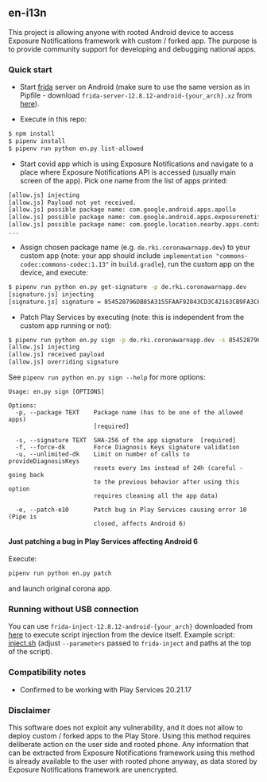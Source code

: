## en-i13n

This project is allowing anyone with rooted Android device to access
Exposure Notifications framework with custom / forked app. The purpose is to
provide community support for developing and debugging national apps.


### Quick start

- Start [frida](https://frida.re/docs/android/) server on Android (make sure to use
the same version as in Pipfile - download `frida-server-12.8.12-android-{your_arch}.xz` from [here](https://github.com/frida/frida/releases/tag/12.8.12)).

- Execute in this repo:

```bash
$ npm install
$ pipenv install
$ pipenv run python en.py list-allowed
```

- Start covid app which is using Exposure Notifications and navigate to a place
where Exposure Notifications API is accessed (usually main screen of the app). Pick
one name from the list of apps printed:

```bash
[allow.js] injecting
[allow.js] Payload not yet received.
[allow.js] possible package name: com.google.android.apps.apollo
[allow.js] possible package name: com.google.android.apps.exposurenotification
[allow.js] possible package name: com.google.location.nearby.apps.contacttracer
...
```

- Assign chosen package name (e.g. `de.rki.coronawarnapp.dev`) to your custom app (note: your app should include `implementation "commons-codec:commons-codec:1.13"` in `build.gradle`), run the custom app on the device, and execute:

```bash
$ pipenv run python en.py get-signature -p de.rki.coronawarnapp.dev
[signature.js] injecting
[signature.js] signature = 854528796DB85A3155FAAF92043CD3C42163CB9FA3C6709324A7F39DF4158462
```

- Patch Play Services by executing (note: this is independent from the custom app running or not):

```bash
$ pipenv run python en.py sign -p de.rki.coronawarnapp.dev -s 854528796DB85A3155FAAF92043CD3C42163CB9FA3C6709324A7F39DF4158462
[allow.js] injecting
[allow.js] received payload
[allow.js] overriding signature
```

See `pipenv run python en.py sign --help` for more options:

```
Usage: en.py sign [OPTIONS]

Options:
  -p, --package TEXT    Package name (has to be one of the allowed apps)
                        [required]

  -s, --signature TEXT  SHA-256 of the app signature  [required]
  -f, --force-dk        Force Diagnosis Keys signature validation
  -u, --unlimited-dk    Limit on number of calls to provideDiagnosisKeys
                        resets every 1ms instead of 24h (careful - going back
                        to the previous behavior after using this option
                        requires cleaning all the app data)

  -e, --patch-e10       Patch bug in Play Services causing error 10 (Pipe is
                        closed, affects Android 6)
```

#### Just patching a bug in Play Services affecting Android 6

Execute:

```bash
pipenv run python en.py patch
```

and launch original corona app.

### Running without USB connection

You can use `frida-inject-12.8.12-android-{your_arch}` downloaded from [here](https://github.com/frida/frida/releases/tag/12.8.12)
to execute script injection from the device itself. Example script: [inject.sh](inject.sh) (adjust `--parameters` passed to `frida-inject` and
paths at the top of the script).

### Compatibility notes

- Confirmed to be working with Play Services 20.21.17

### Disclaimer

This software does not exploit any vulnerability, and it does not
allow to deploy custom / forked apps to the Play Store. Using this method requires
deliberate action on the user side and rooted phone. Any information that can be
extracted from Exposure Notifications framework using this method is already
available to the user with rooted phone anyway, as data stored by Exposure Notifications
framework are unencrypted.
